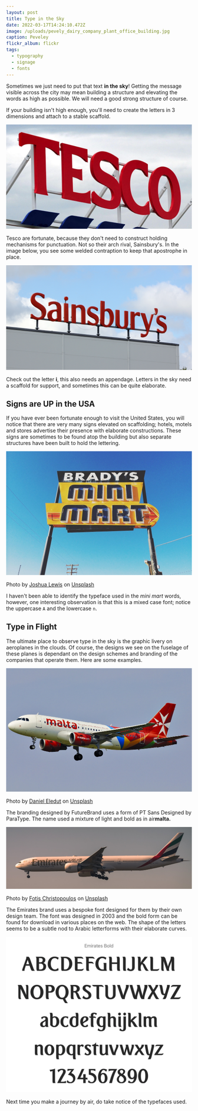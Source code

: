 ```yaml
---
layout: post
title: Type in the Sky
date: 2022-03-17T14:24:10.472Z
image: /uploads/pevely_dairy_company_plant_office_building.jpg
caption: Peveley
flickr_album: flickr
tags:
  - typography
  - signage
  - fonts
---
```

Sometimes we just need to put that text **in the sky**! Getting the message visible across the city may mean building a structure and elevating the words as high as possible. We will need a good strong structure of course.

If your building isn't high enough, you'll need to create the letters in 3 dimensions and attach to a stable scaffold.

![Tesco store. Image from SkyNews](/uploads/skynews-tesco-supermarket_4634438.jpg "Tesco store. Image from SkyNews")

Tesco are fortunate, because they don't need to construct holding mechanisms for punctuation. Not so their arch rival, Sainsbury's. In the image below, you see some welded contraption to keep that apostrophe in place.

![Sainsbury's in the sky](/uploads/shutterstock_1384561580.jpg "Sainsbury's in the sky")

Check out the letter **i**, this also needs an appendage. Letters in the sky need a scaffold for support, and sometimes this can be quite elaborate.

## Signs are UP in the USA

If you have ever been fortunate enough to visit the United States, you will notice that there are very many signs elevated on scaffolding; hotels, motels and stores advertise their presence with elaborate constructions.  These signs are sometimes to be found atop the building but also separate structures have been built to hold the lettering.

![Brady's market, U.S. 395, Inyokern, CA, USA](/uploads/joshua-lewis-d8wkirgypyc-unsplash.jpg "Brady's market, U.S. 395, Inyokern, CA, USA")

Photo by [Joshua Lewis](https://unsplash.com/@joshuaaaronlewis?utm_source=unsplash&utm_medium=referral&utm_content=creditCopyText) on [Unsplash](https://unsplash.com/s/photos/motel-sign?utm_source=unsplash&utm_medium=referral&utm_content=creditCopyText)

I haven't been able to identify the typeface used in the *mini mart* words, however, one interesting observation is that this is a mixed case font; notice the uppercase `A` and the lowercase `n`.

## Type in Flight

The ultimate place to observe type in the sky is the graphic livery on aeroplanes in the clouds. Of course, the designs we see on the fuselage of these planes is dependant on the design schemes and branding of the companies that operate them. Here are some examples.

![A320 Air Malta landing at Orly Airport](/uploads/daniel-eledut-9qbk7fwoz1y-unsplash.jpg "A320 Air Malta landing at Orly Airport")

Photo by [Daniel Eledut](https://unsplash.com/@pixtolero2?utm_source=unsplash&utm_medium=referral&utm_content=creditCopyText) on [Unsplash](https://unsplash.com/s/photos/airplane-signage?utm_source=unsplash&utm_medium=referral&utm_content=creditCopyText)

The branding designed by FutureBrand uses a form of PT Sans Designed by ParaType. The name used a mixture of light and bold as in air**malta.**

![Boeing 777-300  Venizelos Airport](/uploads/fotis-christopoulos-u-dbs-qxkve-unsplash.jpg "Boeing 777-300  Venizelos Airport")

Photo by [Fotis Christopoulos](https://unsplash.com/@digitaldev?utm_source=unsplash&utm_medium=referral&utm_content=creditCopyText) on [Unsplash](https://unsplash.com/s/photos/%22emirates-airplane%22?utm_source=unsplash&utm_medium=referral&utm_content=creditCopyText)

The Emirates brand uses a bespoke font designed for them by their own design team. The font was designed in 2003 and the bold form can be found for download in various places on the web.  The shape of the letters seems to be a subtle nod to Arabic letterforms with their elaborate curves.

![Here is the Emirates font](/uploads/screenshot-2020-08-25-at-10.39.19.png "Here is the Emirates font")

Next time you make a journey by air, do take notice of the typefaces used.